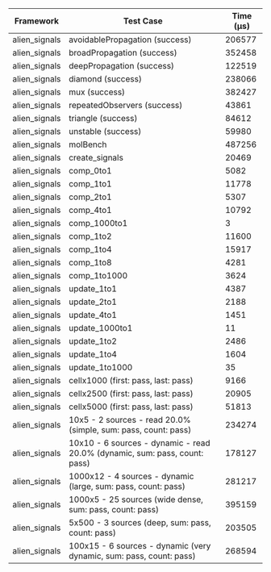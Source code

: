 | Framework | Test Case | Time (μs) |
| --- | --- | --- |
| alien_signals | avoidablePropagation (success) | 206577 |
| alien_signals | broadPropagation (success) | 352458 |
| alien_signals | deepPropagation (success) | 122519 |
| alien_signals | diamond (success) | 238066 |
| alien_signals | mux (success) | 382427 |
| alien_signals | repeatedObservers (success) | 43861 |
| alien_signals | triangle (success) | 84612 |
| alien_signals | unstable (success) | 59980 |
| alien_signals | molBench | 487256 |
| alien_signals | create_signals | 20469 |
| alien_signals | comp_0to1 | 5082 |
| alien_signals | comp_1to1 | 11778 |
| alien_signals | comp_2to1 | 5307 |
| alien_signals | comp_4to1 | 10792 |
| alien_signals | comp_1000to1 | 3 |
| alien_signals | comp_1to2 | 11600 |
| alien_signals | comp_1to4 | 15917 |
| alien_signals | comp_1to8 | 4281 |
| alien_signals | comp_1to1000 | 3624 |
| alien_signals | update_1to1 | 4387 |
| alien_signals | update_2to1 | 2188 |
| alien_signals | update_4to1 | 1451 |
| alien_signals | update_1000to1 | 11 |
| alien_signals | update_1to2 | 2486 |
| alien_signals | update_1to4 | 1604 |
| alien_signals | update_1to1000 | 35 |
| alien_signals | cellx1000 (first: pass, last: pass) | 9166 |
| alien_signals | cellx2500 (first: pass, last: pass) | 20905 |
| alien_signals | cellx5000 (first: pass, last: pass) | 51813 |
| alien_signals | 10x5 - 2 sources - read 20.0% (simple, sum: pass, count: pass) | 234274 |
| alien_signals | 10x10 - 6 sources - dynamic - read 20.0% (dynamic, sum: pass, count: pass) | 178127 |
| alien_signals | 1000x12 - 4 sources - dynamic (large, sum: pass, count: pass) | 281217 |
| alien_signals | 1000x5 - 25 sources (wide dense, sum: pass, count: pass) | 395159 |
| alien_signals | 5x500 - 3 sources (deep, sum: pass, count: pass) | 203505 |
| alien_signals | 100x15 - 6 sources - dynamic (very dynamic, sum: pass, count: pass) | 268594 |
